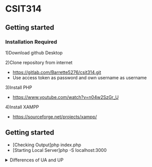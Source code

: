 # CSIT314 

## Getting started

### Installation Required
1)Download github Desktop

2)Clone repository from internet
 - https://gitlab.com/Barrette5276/csit314.git
 - Use access token as password and own username as username

3)Install PHP
- https://www.youtube.com/watch?v=n04w2SzGr_U

4)Install XAMPP
- https://sourceforge.net/projects/xampp/


## Getting started
- [Checking Output]php index.php  
- [Starting Local Server]php -S localhost:3000 

<details><summary>Differences of UA and UP</summary>
- USER ACCOUNT

1. username
2. id
3. address
4. password

- USER PROFILE [ category of profile]

dropdown list
1. user admin
2. home owner
3. cleaner
4. platform management
</details>
